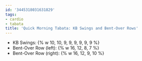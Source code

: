 ```yaml
---
id: '3445318031631829'
tags:
- cardio
- tabata
title: 'Quick Morning Tabata: KB Swings and Bent-Over Rows'
---
```


- KB Swings: {% w 10, 10, 9, 9, 9, 9, 9, 9 %}
- Bent-Over Row (left): {% w 16, 12, 8, 7 %}
- Bent-Over Row (right): {% w 16, 12, 9, 10 %}
